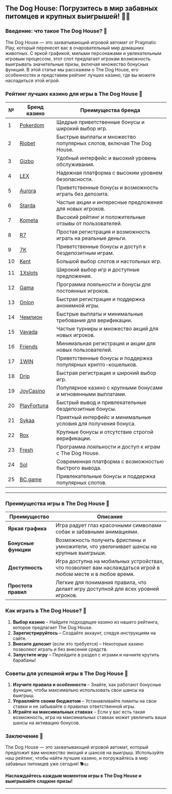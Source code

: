 ## The Dog House: Погрузитесь в мир забавных питомцев и крупных выигрышей! 🐶🏡

### Введение: что такое The Dog House? 🎯

The Dog House — это захватывающий игровой автомат от Pragmatic Play, который перенесет вас в очаровательный мир домашних животных. С яркой графикой, милыми персонажами и увлекательным игровым процессом, этот слот предлагает игрокам возможность выигрывать значительные призы, включая множество бонусных функций. В этой статье мы расскажем о The Dog House, его особенностях и представим рейтинг лучших казино, где вы можете насладиться этой игрой.

### Рейтинг лучших казино для игры в The Dog House 🏅

| №  | Бренд казино  | Преимущества бренда                                            |
|----|---------------|---------------------------------------------------------------|
| 1  | [Pokerdom](https://brandplay.link/4k77v2yx) | Щедрые приветственные бонусы и широкий выбор игр.           |
| 2  | [Riobet](https://brandplay.link/7xBLTPyj) | Быстрые выплаты и множество популярных слотов, включая The Dog House. |
| 3  | [Gizbo](https://brandplay.link/bprXw4YV) | Удобный интерфейс и высокий уровень обслуживания.             |
| 4  | [LEX](https://brandplay.link/zW4hdDFV) | Надежная платформа с высоким уровнем безопасности.           |
| 5  | [Aurora](https://10trafic-stat2.com/click/668546556bcc6313411604bd/6766/13032/subaccount) | Приветственные бонусы и возможность играть без депозита.     |
| 6  | [Starda](https://brandplay.link/fB7xwRFL) | Частые акции и интересные предложения для новых игроков.      |
| 7  | [Kometa](https://brandplay.link/8ZymQJV8) | Высокий рейтинг и положительные отзывы от пользователей.      |
| 8  | [R7](https://brandplay.link/bMd3Yjsw) | Простая регистрация и возможность играть на реальные деньги.  |
| 9  | [7K](https://brandplay.link/BvQyFShp) | Приветственные бонусы и доступ к бездепозитным играм.        |
| 10 | [Kent](https://brandplay.link/Fv2WP3js) | Большой выбор слотов и настольных игр.                       |
| 11 | [1Xslots](https://brandplay.link/hSB1khtr) | Широкий выбор игр и доступные предложения.                    |
| 12 | [Gama](https://brandplay.link/j6NMKsDz) | Программа лояльности и бонусы для постоянных игроков.         |
| 13 | [Onion](https://brandplay.link/zBGRVpQ9) | Быстрая регистрация и поддержка анонимной игры.              |
| 14 | [Чемпион](https://temon-gter.cfd/go/lRq?p80412p304504pcc44t17455) | Быстрые выплаты и минимальные требования для верификации.    |
| 15 | [Vavada](https://vavadapartner.pro/?promo=ea5c9275-6854-4505-94fc-95ab18221945-linkb2) | Частые турниры и множество акций для новых игроков.           |
| 16 | [Friends](https://gofriends.vc/linkb2) | Минимальная регистрация и акции для новых пользователей.      |
| 17 | [1WIN](https://brandplay.link/smXVpBbG) | Приветственные бонусы и поддержка популярных крипто-кошельков. |
| 18 | [Drip](https://drp-ircp01.com/c07e6a3db) | Быстрая регистрация и широкий выбор игр.                     |
| 19 | [JoyCasino](https://rpc30.call2me.pro/?/ru/registration?apkpop=0&partner=p24970p3291217pc98f) | Популярное казино с крупными бонусами и мгновенными выплатами. |
| 20 | [PlayFortuna](https://fortunapromo.net/alt/playfortuna/registration?0dc4a9362a71feb7e3f165fb8e766f70) | Быстрый вывод и привлекательные бездепозитные бонусы.         |
| 21 | [Sykaa](https://s-two-way.com/?source=linkb2&pid=30697) | Приятный интерфейс и минимальные условия для получения бонуса. |
| 22 | [Rox](https://rox-pvwfpjgcxe.com/cb1ee18a5) | Крупные бонусы и отсутствие строгой верификации.              |
| 23 | [Fresh](https://fresh-eumwkxwao.com/c3f7b485d) | Программа лояльности и доступ к играм с The Dog House.       |
| 24 | [Sol](https://sol-mmtdzfbaco.com/cb2415bca) | Современная платформа с возможностью быстрого вывода.         |
| 25 | [BC.game](https://partnerbcgame.com/dcc53d441) | Привлекательные бонусы и поддержка популярных слотов.         |

---

### Преимущества игры в The Dog House 🎉

| Преимущество                   | Описание                                                       |
|--------------------------------|---------------------------------------------------------------|
| **Яркая графика**             | Игра радует глаз красочными символами собак и забавными анимациями.   |
| **Бонусные функции**           | Возможность получить фриспины и умножители, что увеличивает шансы на крупные выигрыши. |
| **Доступность**                | Игра доступна на мобильных устройствах, что позволяет вам наслаждаться игрой в любом месте и в любое время. |
| **Простота правил**           | Легкие для понимания правила, что делает игру доступной для всех уровней игроков. |

### Как играть в The Dog House? 🎲

1. **Выбор казино** – Найдите подходящее казино из нашего рейтинга, которое предлагает The Dog House.
2. **Зарегистрируйтесь** – Создайте аккаунт, следуя инструкциям на сайте.
3. **Внесите депозит** (если это требуется) – Некоторые казино позволяют играть и без внесения средств.
4. **Запустите игру** – Перейдите в раздел с играми и начните крутить барабаны!

### Советы для успешной игры в The Dog House 🎯

1. **Изучите правила и особенности** – Знайте, как работают бонусные функции, чтобы максимально использовать свои шансы на выигрыш.
2. **Управляйте своим бюджетом** – Устанавливайте лимиты на свои ставки и не забывайте о правилах ответственной игры.
3. **Играйте на максимальных ставках** – Если у вас есть такая возможность, игра на максимальных ставках может увеличить ваши шансы на активацию бонусов.

### Заключение 📝

The Dog House — это захватывающий игровой автомат, который предложит вам множество эмоций и шансов на выигрыш. Используйте наш рейтинг, чтобы найти лучшие казино, и погружайтесь в мир забавных питомцев уже сегодня! 🐕💵

**Наслаждайтесь каждым моментом игры в The Dog House и выигрывайте сладкие призы!**

---
